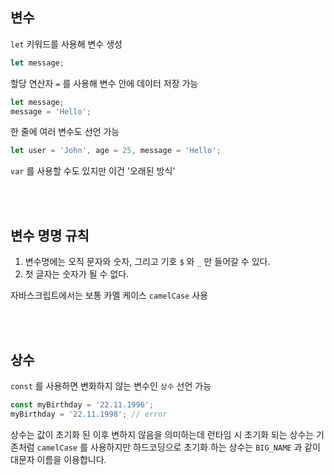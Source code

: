 ## 변수
```let``` 키워드를 사용해 변수 생성
```javascript
let message;
```

할당 연산자 ```=``` 를 사용해 변수 안에 데이터 저장 가능
```javascript
let message;
message = 'Hello';
```

한 줄에 여러 변수도 선언 가능
```javascript
let user = 'John', age = 25, message = 'Hello';
```

```var``` 를 사용할 수도 있지만 이건 '오래된 방식'

<br></br>

## 변수 명명 규칙
1. 변수명에는 오직 문자와 숫자, 그리고 기호 ```$``` 와 ```_``` 만 들어갈 수 있다.
2. 첫 글자는 숫자가 될 수 없다.

자바스크립트에서는 보통 카멜 케이스 ```camelCase``` 사용

<br></br>

## 상수
```const``` 를 사용하면 변화하지 않는 변수인 ```상수``` 선언 가능
```javascript
const myBirthday = '22.11.1996';
myBirthday = '22.11.1998'; // error
```

상수는 값이 초기화 된 이후 변하지 않음을 의미하는데 런타임 시 초기화 되는 상수는 기존처럼 ```camelCase``` 를 사용하지만 하드코딩으로 초기화 하는 상수는 ```BIG_NAME``` 과 같이 대문자 이름을 이용합니다.